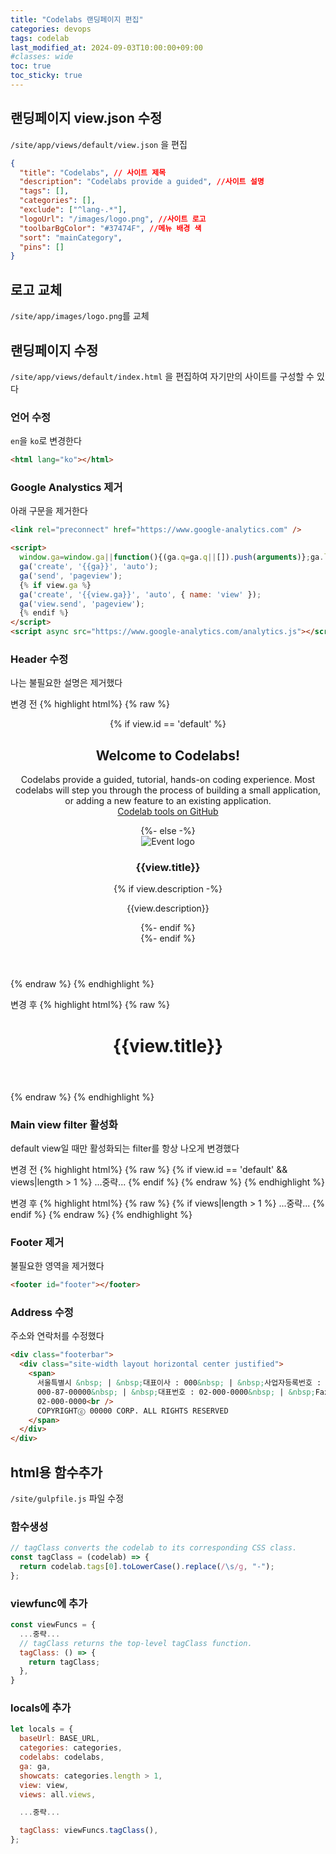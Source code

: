 ```yaml
---
title: "Codelabs 랜딩페이지 편집"
categories: devops
tags: codelab
last_modified_at: 2024-09-03T10:00:00+09:00
#classes: wide
toc: true
toc_sticky: true
---
```


## 랜딩페이지 view.json 수정

`/site/app/views/default/view.json` 을 편집

```json
{
  "title": "Codelabs", // 사이트 제목
  "description": "Codelabs provide a guided", //사이트 설명
  "tags": [],
  "categories": [],
  "exclude": ["^lang-.*"],
  "logoUrl": "/images/logo.png", //사이트 로고
  "toolbarBgColor": "#37474F", //메뉴 배경 색
  "sort": "mainCategory",
  "pins": []
}
```

## 로고 교체

`/site/app/images/logo.png`를 교체

## 랜딩페이지 수정

`/site/app/views/default/index.html` 을 편집하여 자기만의 사이트를 구성할 수 있다

### 언어 수정

`en`을 `ko`로 변경한다

```html
<html lang="ko"></html>
```

### Google Analystics 제거

아래 구문을 제거한다

```html
<link rel="preconnect" href="https://www.google-analytics.com" />

<script>
  window.ga=window.ga||function(){(ga.q=ga.q||[]).push(arguments)};ga.l=+new Date;
  ga('create', '{{ga}}', 'auto');
  ga('send', 'pageview');
  {% if view.ga %}
  ga('create', '{{view.ga}}', 'auto', { name: 'view' });
  ga('view.send', 'pageview');
  {% endif %}
</script>
<script async src="https://www.google-analytics.com/analytics.js"></script>
```

### Header 수정

나는 불필요한 설명은 제거했다

변경 전
{% highlight html%}
{% raw %}

<header id="banner"  {% if view.id != 'default' -%}down{%- else %}down$="[[_toBoolean(selectedFilter)]]"{%- endif %}>
  <div class="site-width">
    {% if view.id == 'default' %}
    <h2 class="banner-title">Welcome to Codelabs!</h2>
    <div class="banner-description"
          data-filter-selected$="[[_toBoolean(selectedFilter)]]">
      <p class="banner-info">
        Codelabs provide a guided, tutorial, hands-on
        coding experience. Most codelabs will step you through the process
        of building a small application, or adding a new feature to an
        existing application.
        <br>
        <a href="https://github.com/googlecodelabs/tools">Codelab tools on GitHub</a>
      </p>
    {%- else -%}
      <div class="banner-description">
        <img id="logo" src="{{view.logoUrl}}" alt="Event logo">
        <div class="banner-meta">
          <h3>{{view.title}}</h3>
          {% if view.description -%}
            <p>{{view.description}}</p>
          {%- endif %}
        </div>
    {%- endif %}
      </div>
  </div>
</header>
{% endraw %}
{% endhighlight %}

변경 후
{% highlight html%}
{% raw %}

<header id="banner"  {% if view.id != 'default' -%}down{%- else %}down$="[[_toBoolean(selectedFilter)]]"{%- endif %}>
  <div class="site-width">
    <div class="banner-description">
      <div class="banner-meta">
        <h1>{{view.title}}</h1>
      </div>
    </div>
  </div>
</header>
{% endraw %}
{% endhighlight %}

### Main view filter 활성화

default view일 때만 활성화되는 filter를 항상 나오게 변경했다

변경 전
{% highlight html%}
{% raw %}
{% if view.id == 'default' && views|length > 1 %}
<paper-dropdown-menu label="Choose an event" class="dropdown-filter" no-label-float noink  no-animations>
...중략...
</paper-dropdown-menu>
{% endif %}
{% endraw %}
{% endhighlight %}

변경 후
{% highlight html%}
{% raw %}
{% if views|length > 1 %}
<paper-dropdown-menu label="Choose an event" class="dropdown-filter" no-label-float noink  no-animations>
...중략...
</paper-dropdown-menu>
{% endif %}
{% endraw %}
{% endhighlight %}

### Footer 제거

불필요한 영역을 제거했다

```html
<footer id="footer"></footer>
```

### Address 수정

주소와 연락처를 수정했다

```html
<div class="footerbar">
  <div class="site-width layout horizontal center justified">
    <span>
      서울특별시 &nbsp; | &nbsp;대표이사 : 000&nbsp; | &nbsp;사업자등록번호 :
      000-87-00000&nbsp; | &nbsp;대표번호 : 02-000-0000&nbsp; | &nbsp;Fax :
      02-000-0000<br />
      COPYRIGHTⓒ 00000 CORP. ALL RIGHTS RESERVED
    </span>
  </div>
</div>
```

## html용 함수추가

`/site/gulpfile.js` 파일 수정

### 함수생성

```javascript
// tagClass converts the codelab to its corresponding CSS class.
const tagClass = (codelab) => {
  return codelab.tags[0].toLowerCase().replace(/\s/g, "-");
};
```

### viewfunc에 추가

```javascript
const viewFuncs = {
  ...중략...
  // tagClass returns the top-level tagClass function.
  tagClass: () => {
    return tagClass;
  },
}
```

### locals에 추가

```javascript
let locals = {
  baseUrl: BASE_URL,
  categories: categories,
  codelabs: codelabs,
  ga: ga,
  showcats: categories.length > 1,
  view: view,
  views: all.views,

  ...중략...

  tagClass: viewFuncs.tagClass(),
};
```
